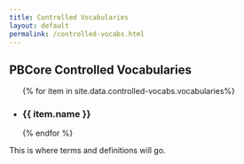 ```yaml
---
title: Controlled Vocabularies
layout: default
permalink: /controlled-vocabs.html
---
```


<h2 class="green bold">PBCore Controlled Vocabularies</h2>

<div class="row">
  <div class="col-md-4">
    <div class="vocab-list">
      <ul>
        {% for item in site.data.controlled-vocabs.vocabularies%}
          <li>
            <h3>{{ item.name }}</h3>
          </li>
        {% endfor %}
      </ul>
    </div>
  </div>
  <div class="col-md-8">
  This is where terms and definitions will go.
  </div>
</div>
